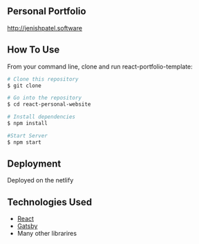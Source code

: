## Personal Portfolio

http://jenishpatel.software

## How To Use 

From your command line, clone and run react-portfolio-template:

```bash
# Clone this repository
$ git clone

# Go into the repository
$ cd react-personal-website

# Install dependencies
$ npm install

#Start Server
$ npm start
```


## Deployment

Deployed on the netlify

## Technologies Used

- [React](https://reactjs.org/)
- [Gatsby](https://www.gatsbyjs.com/)
- Many other librarires


